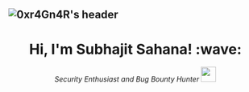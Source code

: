## ![0xr4Gn4R's header](https://github.com/0xr4Gn4R/0xr4Gn4R/blob/main/Res/gb-0xr4gn4r.png)


<h1 align='center'> Hi, I'm Subhajit Sahana! :wave: </h1>
<p align='center'><em>Security Enthusiast and Bug Bounty Hunter</em> <img src="https://media.giphy.com/media/WUlplcMpOCEmTGBtBW/giphy.gif" width="30"></p>
